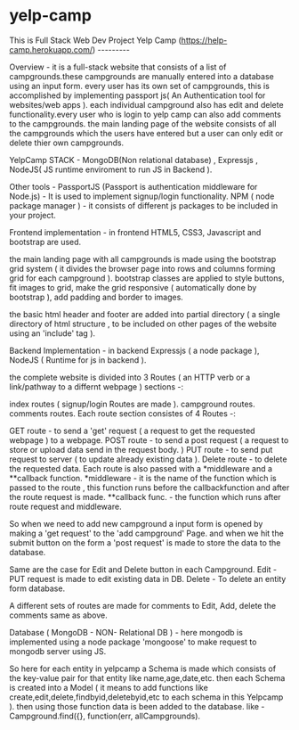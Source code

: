 # yelp-camp

This is Full Stack Web Dev Project Yelp Camp (https://help-camp.herokuapp.com/) ---------

Overview - it is a full-stack website that consists of a list of campgrounds.these campgrounds are manually entered into a database using an input form. every user has its own set of campgrounds, this is accomplished by implementing passport js( An Authentication tool for websites/web apps ). each individual campground also has edit and delete functionality.every user who is login to yelp camp can also add comments to the campgrounds. the main landing page of the website consists of all the campgrounds which the users have entered but a user can only edit or delete thier own campgrounds.

YelpCamp STACK - MongoDB(Non relational database) , Expressjs , NodeJS( JS runtime enviroment to run JS in Backend ).

Other tools - PassportJS (Passport is authentication middleware for Node.js) - It is used to implement signup/login functionality. NPM ( node package manager ) - it consists of different js packages to be included in your project.

Frontend implementation - in frontend HTML5, CSS3, Javascript and bootstrap are used.

the main landing page with all campgrounds is made using the bootstrap grid system ( it divides the browser page into rows and columns forming grid for each campground ). bootstrap classes are applied to style buttons, fit images to grid, make the grid responsive ( automatically done by bootstrap ), add padding and border to images.

the basic html header and footer are added into partial directory ( a single directory of html structure , to be included on other pages of the website using an 'include' tag ).

Backend Implementation - in backend Expressjs ( a node package ), NodeJS ( Runtime for js in backend ).

the complete website is divided into 3 Routes ( an HTTP verb or a link/pathway to a differnt webpage ) sections -:

index routes ( signup/login Routes are made ).
campground routes.
comments routes.
Each route section consistes of 4 Routes -:

GET route - to send a 'get' request ( a request to get the requested webpage ) to a webpage.
POST route - to send a post request ( a request to store or upload data send in the request body. )
PUT route - to send put request to server ( to update already existing data ).
Delete route - to delete the requested data.
Each route is also passed with a *middleware and a **callback function. *middleware - it is the name of the function which is passed to the route , this function runs before the callbackfunction and after the route request is made. **callback func. - the function which runs after route request and middleware.

So when we need to add new campground a input form is opened by making a 'get request' to the 'add campground' Page. and when we hit the submit button on the form a 'post request' is made to store the data to the database.

Same are the case for Edit and Delete button in each Campground. Edit - PUT request is made to edit existing data in DB. Delete - To delete an entity form database.

A different sets of routes are made for comments to Edit, Add, delete the comments same as above.

Database ( MongoDB - NON- Relational DB ) - here mongodb is implemented using a node package 'mongoose' to make request to mongodb server using JS.

So here for each entity in yelpcamp a Schema is made which consists of the key-value pair for that entity like name,age,date,etc. then each Schema is created into a Model ( it means to add functions like create,edit,delete,findbyid,deletebyid,etc to each schema in this Yelpcamp ). then using those function data is been added to the database. like - Campground.find({}, function(err, allCampgrounds).

